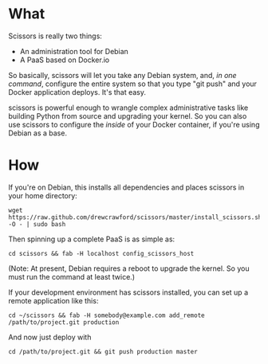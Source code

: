 # What

Scissors is really two things:

* An administration tool for Debian
* A PaaS based on Docker.io

So basically, scissors will let you take any Debian system, and, *in one command*, configure the entire system so that you type "git push" and your Docker application deploys.  It's that easy.

scissors is powerful enough to wrangle complex administrative tasks like building Python from source and upgrading your kernel.  So you can also use scissors to configure the *inside* of your Docker container, if you're using Debian as a base.

# How

If you're on Debian, this installs all dependencies and places scissors in your home directory:

    wget https://raw.github.com/drewcrawford/scissors/master/install_scissors.sh -O - | sudo bash

Then spinning up a complete PaaS is as simple as:

    cd scissors && fab -H localhost config_scissors_host

 (Note: At present, Debian requires a reboot to upgrade the kernel.  So you must run the command at least twice.)

If your development environment has scissors installed, you can set up a remote application like this:

    cd ~/scissors && fab -H somebody@example.com add_remote /path/to/project.git production

And now just deploy with

    cd /path/to/project.git && git push production master

